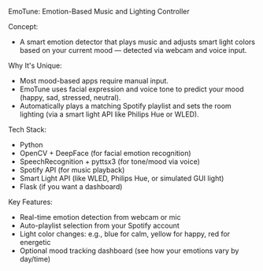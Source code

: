 EmoTune: Emotion-Based Music and Lighting Controller

Concept:
- A smart emotion detector that plays music and adjusts smart light colors based on your current mood — detected via webcam and voice input.

Why It's Unique:
- Most mood-based apps require manual input.
- EmoTune uses facial expression and voice tone to predict your mood (happy, sad, stressed, neutral).
- Automatically plays a matching Spotify playlist and sets the room lighting (via a smart light API like Philips Hue or WLED).

Tech Stack:
- Python
- OpenCV + DeepFace (for facial emotion recognition)
- SpeechRecognition + pyttsx3 (for tone/mood via voice)
- Spotify API (for music playback)
- Smart Light API (like WLED, Philips Hue, or simulated GUI light)
- Flask (if you want a dashboard)

Key Features:
- Real-time emotion detection from webcam or mic
- Auto-playlist selection from your Spotify account
- Light color changes: e.g., blue for calm, yellow for happy, red for energetic
- Optional mood tracking dashboard (see how your emotions vary by day/time)

